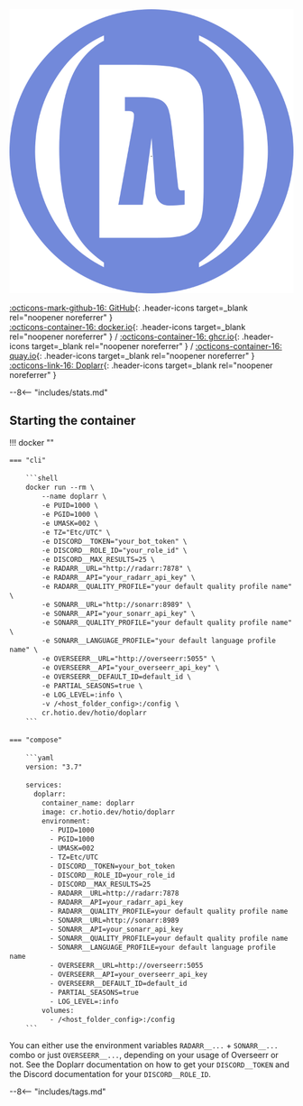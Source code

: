 <div class="image-logo"><img src="/img/image-logos/doplarr.svg" alt="logo"></div>

[:octicons-mark-github-16: GitHub](https://github.com/hotio/doplarr){: .header-icons target=_blank rel="noopener noreferrer" }  
[:octicons-container-16: docker.io](https://hub.docker.com/r/hotio/doplarr){: .header-icons target=_blank rel="noopener noreferrer" }
 / [:octicons-container-16: ghcr.io](https://github.com/orgs/hotio/packages/container/package/doplarr){: .header-icons target=_blank rel="noopener noreferrer" }
 / [:octicons-container-16: quay.io](https://quay.io/repository/hotio/doplarr){: .header-icons target=_blank rel="noopener noreferrer" }  
[:octicons-link-16: Doplarr](https://github.com/kiranshila/doplarr){: .header-icons target=_blank rel="noopener noreferrer" }  

--8<-- "includes/stats.md"

## Starting the container

!!! docker ""

    === "cli"

        ```shell
        docker run --rm \
            --name doplarr \
            -e PUID=1000 \
            -e PGID=1000 \
            -e UMASK=002 \
            -e TZ="Etc/UTC" \
            -e DISCORD__TOKEN="your_bot_token" \
            -e DISCORD__ROLE_ID="your_role_id" \
            -e DISCORD__MAX_RESULTS=25 \
            -e RADARR__URL="http://radarr:7878" \
            -e RADARR__API="your_radarr_api_key" \
            -e RADARR__QUALITY_PROFILE="your default quality profile name" \
            -e SONARR__URL="http://sonarr:8989" \
            -e SONARR__API="your_sonarr_api_key" \
            -e SONARR__QUALITY_PROFILE="your default quality profile name" \
            -e SONARR__LANGUAGE_PROFILE="your default language profile name" \
            -e OVERSEERR__URL="http://overseerr:5055" \
            -e OVERSEERR__API="your_overseerr_api_key" \
            -e OVERSEERR__DEFAULT_ID=default_id \
            -e PARTIAL_SEASONS=true \
            -e LOG_LEVEL=:info \
            -v /<host_folder_config>:/config \
            cr.hotio.dev/hotio/doplarr
        ```

    === "compose"

        ```yaml
        version: "3.7"

        services:
          doplarr:
            container_name: doplarr
            image: cr.hotio.dev/hotio/doplarr
            environment:
              - PUID=1000
              - PGID=1000
              - UMASK=002
              - TZ=Etc/UTC
              - DISCORD__TOKEN=your_bot_token
              - DISCORD__ROLE_ID=your_role_id
              - DISCORD__MAX_RESULTS=25
              - RADARR__URL=http://radarr:7878
              - RADARR__API=your_radarr_api_key
              - RADARR__QUALITY_PROFILE=your default quality profile name
              - SONARR__URL=http://sonarr:8989
              - SONARR__API=your_sonarr_api_key
              - SONARR__QUALITY_PROFILE=your default quality profile name
              - SONARR__LANGUAGE_PROFILE=your default language profile name
              - OVERSEERR__URL=http://overseerr:5055
              - OVERSEERR__API=your_overseerr_api_key
              - OVERSEERR__DEFAULT_ID=default_id
              - PARTIAL_SEASONS=true
              - LOG_LEVEL=:info
            volumes:
              - /<host_folder_config>:/config
        ```

You can either use the environment variables `RADARR__...` + `SONARR__...` combo or just `OVERSEERR__...`, depending on your usage of Overseerr or not. See the Doplarr documentation on how to get your `DISCORD__TOKEN` and the Discord documentation for your `DISCORD__ROLE_ID`.

--8<-- "includes/tags.md"
